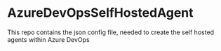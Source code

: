 # AzureDevOpsSelfHostedAgent
This repo contains the json config file, needed to create the self hosted agents within Azure DevOps
